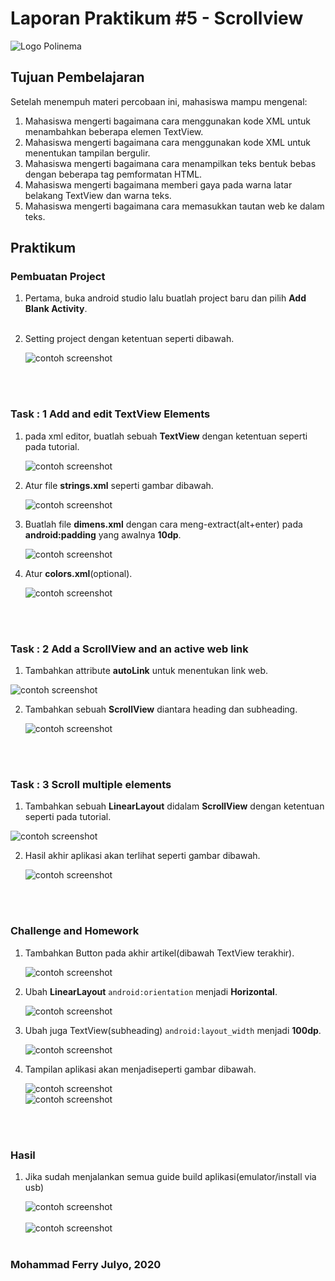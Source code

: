 # Laporan Praktikum #5 - Scrollview


![Logo Polinema](img/polinema.png)<br>


## Tujuan Pembelajaran

Setelah menempuh materi percobaan ini, mahasiswa mampu mengenal:
1. Mahasiswa mengerti bagaimana cara menggunakan kode XML untuk menambahkan beberapa elemen TextView.
2. Mahasiswa mengerti bagaimana cara menggunakan kode XML untuk menentukan tampilan bergulir.
3. Mahasiswa mengerti bagaimana cara menampilkan teks bentuk bebas dengan beberapa tag pemformatan HTML.
4. Mahasiswa mengerti bagaimana memberi gaya pada warna latar belakang TextView dan warna teks.
5. Mahasiswa mengerti bagaimana cara memasukkan tautan web ke dalam teks.

## Praktikum

### Pembuatan Project

1. Pertama, buka android studio lalu buatlah project baru dan pilih **Add Blank Activity**.<br><br>


2. Setting project dengan ketentuan seperti dibawah.<br>
   
   ![contoh screenshot](img/Step1/1.png)<br>
   
<br><br>
### Task : 1 Add and edit TextView Elements

1. pada xml editor, buatlah sebuah **TextView** dengan ketentuan seperti pada tutorial.

   ![contoh screenshot](img/Step1/2.png)<br>

2. Atur file **strings.xml** seperti gambar dibawah.  

   ![contoh screenshot](img/Step1/3.png)<br>

3. Buatlah file **dimens.xml** dengan cara meng-extract(alt+enter) pada **android:padding** yang awalnya **10dp**.  

   ![contoh screenshot](img/Step1/4.png)<br>

4. Atur **colors.xml**(optional).  

   ![contoh screenshot](img/Step1/4.png)<br>

<br><br>
### Task : 2 Add a ScrollView and an active web link

1.  Tambahkan attribute **autoLink** untuk menentukan link web.

   ![contoh screenshot](img/Step2/1.png)<br>

2. Tambahkan sebuah **ScrollView** diantara heading dan subheading.  

   ![contoh screenshot](img/Step2/2.png)<br>
	
<br><br>
### Task : 3 Scroll multiple elements

1.  Tambahkan sebuah **LinearLayout** didalam **ScrollView** dengan ketentuan seperti pada tutorial.

   ![contoh screenshot](img/Step3/1.png)<br>

2. Hasil akhir aplikasi akan terlihat seperti gambar dibawah.  

   ![contoh screenshot](img/Step3/2.png)<br>

<br><br>
### Challenge and Homework

1. Tambahkan Button pada akhir artikel(dibawah TextView terakhir).

   ![contoh screenshot](img/Homework/4.png)<br>

2. Ubah **LinearLayout** `android:orientation` menjadi **Horizontal**.

   ![contoh screenshot](img/Homework/1.png)<br>

3. Ubah juga TextView(subheading) `android:layout_width` menjadi **100dp**.   

   ![contoh screenshot](img/Homework/2.png)<br>
   
3. Tampilan aplikasi akan menjadiseperti gambar dibawah.   

   ![contoh screenshot](img/Homework/3.png)<br>
   ![contoh screenshot](img/Homework/5.png)<br>    
				
<br><br>
### Hasil

1. Jika sudah menjalankan semua guide build aplikasi(emulator/install via usb)

   ![contoh screenshot](img/Hasil/1.png)<br><br>
   ![contoh screenshot](img/Hasil/2.png)<br><br>


### Mohammad Ferry Julyo, 2020
